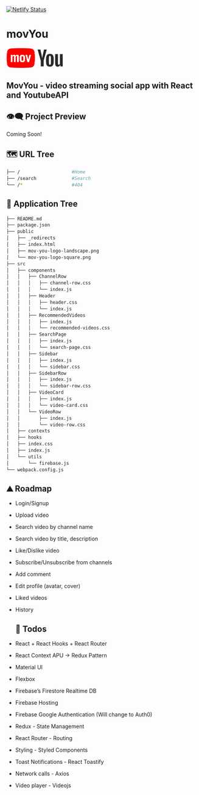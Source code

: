 [![Netlify Status](https://api.netlify.com/api/v1/badges/e8f37800-479e-4829-9814-f668977c6bcc/deploy-status)](https://app.netlify.com/sites/vigorous-hopper-b722ef/deploys)

# movYou

<img src="https://raw.githubusercontent.com/moisestech/movYou-react/master/public/mov-you-logo-landscape.png" width="150px" />

## MovYou - video streaming social app with React and YoutubeAPI

## 👁️‍🗨️ Project Preview

Coming Soon!

## 🗺 URL Tree

```bash
├── /                   #Home
├── /search             #Search
└── /*                  #404
```

## 🌿 Application Tree

```bash
├── README.md
├── package.json
├── public
│   ├── _redirects
│   ├── index.html
│   ├── mov-you-logo-landscape.png
│   └── mov-you-logo-square.png
├── src
│   ├── components
│   │   ├── ChannelRow
│   │   │   ├── channel-row.css
│   │   │   └── index.js
│   │   ├── Header
│   │   │   ├── header.css
│   │   │   └── index.js
│   │   ├── RecommendedVideos
│   │   │   ├── index.js
│   │   │   └── recommended-videos.css
│   │   ├── SearchPage
│   │   │   ├── index.js
│   │   │   └── search-page.css
│   │   ├── Sidebar
│   │   │   ├── index.js
│   │   │   └── sidebar.css
│   │   ├── SidebarRow
│   │   │   ├── index.js
│   │   │   └── sidebar-row.css
│   │   ├── VideoCard
│   │   │   ├── index.js
│   │   │   └── video-card.css
│   │   └── VideoRow
│   │       ├── index.js
│   │       └── video-row.css
│   ├── contexts
│   ├── hooks
│   ├── index.css
│   ├── index.js
│   └── utils
│       └── firebase.js
└── webpack.config.js
```

## ⛰️ Roadmap

- Login/Signup
- Upload video
- Search video by channel name
- Search video by title, description
- Like/Dislike video
- Subscribe/Unsubscribe from channels
- Add comment
- Edit profile (avatar, cover)
- Liked videos
- History

  ## 📝 Todos

- React + React Hooks + React Router
- React Context APU -> Redux Pattern
- Material UI
- Flexbox
- Firebase’s Firestore Realtime DB
- Firebase Hosting
- Firebase Google Authentication (Will change to Auth0)
- Redux - State Management
- React Router - Routing
- Styling - Styled Components
- Toast Notifications - React Toastify
- Network calls - Axios
- Video player - Videojs
